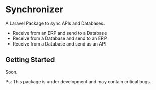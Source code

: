 Synchronizer
=============

A Laravel Package to sync APIs and Databases.

* Receive from an ERP and send to a Database
* Receive from a Database and send to an ERP
* Receive from a Database and send as an API

## Getting Started

Soon.

Ps: This package is under development and may contain critical bugs.